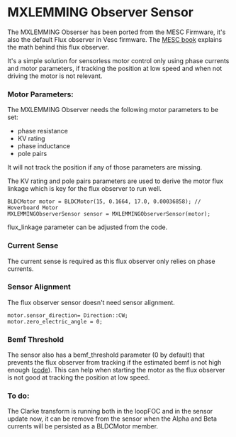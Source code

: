 # MXLEMMING Observer Sensor

The MXLEMMING Obserser has been ported from the MESC Firmware, it's also the default Flux observer in Vesc firmware.
The [MESC book](https://davidmolony.github.io/MESC_Firmware/operation/CONTROL.html#the-sensorless-observer) explains the math behind this flux observer.

It's a simple solution for sensorless motor control only using phase currents and motor parameters, if tracking the position at low speed and when not driving the motor is not relevant.

### Motor Parameters:
The MXLEMMING Observer needs the following motor parameters to be set:
- phase resistance
- KV rating
- phase inductance
- pole pairs

It will not track the position if any of those parameters are missing.

The KV rating and pole pairs parameters are used to derive the motor flux linkage which is key for the flux observer to run well.
```
BLDCMotor motor = BLDCMotor(15, 0.1664, 17.0, 0.00036858); // Hoverboard Motor
MXLEMMINGObserverSensor sensor = MXLEMMINGObserverSensor(motor);
```
flux_linkage parameter can be adjusted from the code.

### Current Sense
The current sense is required as this flux observer only relies on phase currents.

### Sensor Alignment
The flux observer sensor doesn't need sensor alignment.
```
motor.sensor_direction= Direction::CW;
motor.zero_electric_angle = 0;
```

### Bemf Threshold
The sensor also has a bemf_threshold parameter (0 by default) that prevents the flux observer from tracking if the estimated bemf is not high enough ([code](https://github.com/Candas1/Arduino-FOC-drivers/blob/202ba0c4ae11558f6391c4bdff1e130a8735e178/src/encoders/flux_observer/FluxObserverSensor.cpp#L29)).
This can help when starting the motor as the flux observer is not good at tracking the position at low speed.

### To do:
The Clarke transform is running both in the loopFOC and in the sensor update now, it can be remove from the sensor when the Alpha and Beta currents will be persisted as a BLDCMotor member.

